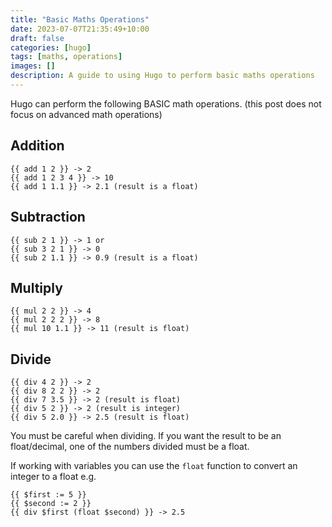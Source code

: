 ```yaml
---
title: "Basic Maths Operations"
date: 2023-07-07T21:35:49+10:00
draft: false
categories: [hugo]
tags: [maths, operations]
images: []
description: A guide to using Hugo to perform basic maths operations
---
```

Hugo can perform the following BASIC math operations. (this post does not focus on advanced math operations)

## Addition

```go-html-template
{{ add 1 2 }} -> 2
{{ add 1 2 3 4 }} -> 10
{{ add 1 1.1 }} -> 2.1 (result is a float)
```
## Subtraction

```go-html-template
{{ sub 2 1 }} -> 1 or
{{ sub 3 2 1 }} -> 0
{{ sub 2 1.1 }} -> 0.9 (result is a float)
```

## Multiply

```go-html-template
{{ mul 2 2 }} -> 4
{{ mul 2 2 2 }} -> 8
{{ mul 10 1.1 }} -> 11 (result is float)
```

## Divide

```go-html-template
{{ div 4 2 }} -> 2
{{ div 8 2 2 }} -> 2
{{ div 7 3.5 }} -> 2 (result is float)
{{ div 5 2 }} -> 2 (result is integer)
{{ div 5 2.0 }} -> 2.5 (result is float)
```

You must be careful when dividing. If you want the result to be an float/decimal, one of the numbers divided must be a float.

If working with variables you can use the `float` function to convert an integer to a float e.g.

```go-html-template
{{ $first := 5 }}
{{ $second := 2 }}
{{ div $first (float $second) }} -> 2.5
```





